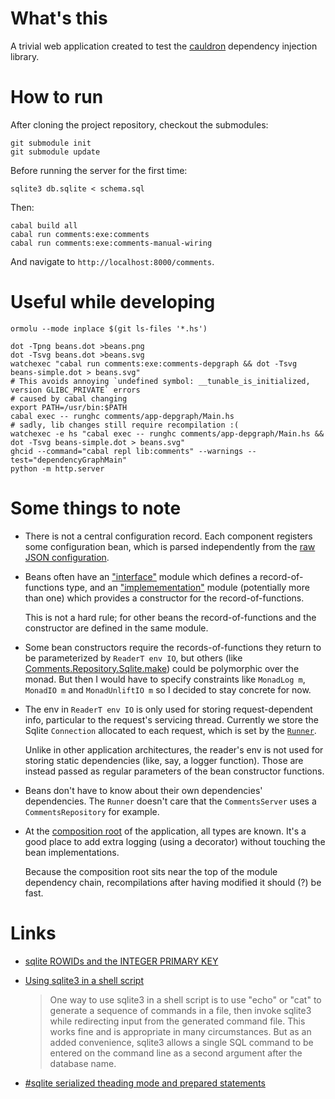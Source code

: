 # What's this

A trivial web application created to test the [cauldron](https://github.com/danidiaz/cauldron) dependency injection library.

# How to run

After cloning the project repository, checkout the submodules:

```
git submodule init
git submodule update
```

Before running the server for the first time:

```
sqlite3 db.sqlite < schema.sql
```

Then:

```
cabal build all
cabal run comments:exe:comments
cabal run comments:exe:comments-manual-wiring
```

And navigate to `http://localhost:8000/comments`.

# Useful while developing

```
ormolu --mode inplace $(git ls-files '*.hs')
```

```
dot -Tpng beans.dot >beans.png
dot -Tsvg beans.dot >beans.svg
watchexec "cabal run comments:exe:comments-depgraph && dot -Tsvg beans-simple.dot > beans.svg"
# This avoids annoying `undefined symbol: __tunable_is_initialized, version GLIBC_PRIVATE` errors
# caused by cabal changing 
export PATH=/usr/bin:$PATH
cabal exec -- runghc comments/app-depgraph/Main.hs
# sadly, lib changes still require recompilation :(
watchexec -e hs "cabal exec -- runghc comments/app-depgraph/Main.hs && dot -Tsvg beans-simple.dot > beans.svg"
ghcid --command="cabal repl lib:comments" --warnings --test="dependencyGraphMain"
python -m http.server
```

# Some things to note

- There is not a central configuration record. Each component registers some configuration
  bean, which is parsed independently from the [raw JSON configuration](comments/lib/Bean/JsonConf.hs). 

- Beans often have an ["interface"](comments/lib/Comments/Repository.hs) module
which defines a record-of-functions type, and an
["implemementation"](comments/lib/Comments/Repository/Sqlite.hs) module
(potentially more than one) which provides a constructor for the record-of-functions.

  This is not a hard rule; for other beans the record-of-functions and the
  constructor are defined in the same module.

- Some bean constructors require the records-of-functions they return to be
parameterized by `ReaderT env IO`, but others (like
[Comments.Repository.Sqlite.make](comments/lib/Comments/Repository/Sqlite.hs))
could be polymorphic over the monad. But then I would have to specify
constraints like `MonadLog m`, `MonadIO m` and `MonadUnliftIO m` so I decided
to stay concrete for now.

- The env in `ReaderT env IO` is only used for storing request-dependent info,
particular to the request's servicing thread. Currently we store the Sqlite
`Connection` allocated to each request, which is set by the
[`Runner`](comments/lib/Comments/Runner.hs).

  Unlike in other application architectures, the reader's env is not used for storing
  static dependencies (like, say, a logger function). Those are instead passed as
  regular parameters of the bean constructor functions.

- Beans don't have to know about their own dependencies' dependencies. The `Runner`
  doesn't care that the `CommentsServer` uses a `CommentsRepository` for example. 

- At the [composition root](comments/lib/Comments/Cauldron.hs) of the application, all types are known. It's
  a good place to add extra logging (using a decorator) without touching the bean implementations.

  Because the composition root sits near the top of the module dependency chain,
  recompilations after having modified it should (?) be fast.

# Links

- [sqlite ROWIDs and the INTEGER PRIMARY KEY](https://www.sqlite.org/lang_createtable.html#rowid)

- [Using sqlite3 in a shell script](https://www.sqlite.org/cli.html)
  
  > One way to use sqlite3 in a shell script is to use "echo" or "cat" to generate a sequence of commands in a file, then invoke sqlite3 while redirecting input from the generated command file. This works fine and is appropriate in many circumstances. But as an added convenience, sqlite3 allows a single SQL command to be entered on the command line as a second argument after the database name. 

-  [#sqlite serialized theading mode and prepared statements](https://hachyderm.io/@DiazCarrete/111823721851342109)

